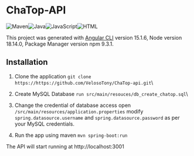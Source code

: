 # ChaTop-API

![Maven](https://img.shields.io/badge/Apache%20Maven-3.8.7-blueviolet)![Java](https://img.shields.io/badge/Java-17.0.6-red)![JavaScript](https://img.shields.io/static/v1?label=&message=JavaScript&color=yellow)![HTML](https://img.shields.io/static/v1?label=&message=HTML&color=green)

This project was generated with [Angular CLI](https://github.com/angular/angular-cli) version 15.1.6, Node version 18.14.0, Package Manager version npm 9.3.1.

## Installation

1. Clone the application
`git clone https://https://github.com/VelosoTony/ChaTop-api.git`\

2. Create MySQL Database
`run src/main/resouces/db_create_chatop.sql`\

3. Change the credential of database access 
open `/src/main/resources/application.properties`
modify `spring.datasource.username` and `spring.datasource.password` as per your MySQL credentials.

4. Run the app using maven
`mvn spring-boot:run`

The API will start running at http://localhost:3001
